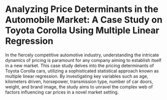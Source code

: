 # Analyzing Price Determinants in the Automobile Market: A Case Study on Toyota Corolla Using Multiple Linear Regression
In the fiercely competitive automotive industry, understanding the intricate dynamics of pricing is paramount for any company aiming to establish itself in a new market. This case study delves into the pricing determinants of Toyota Corolla cars, utilizing a sophisticated statistical approach known as multiple linear regression. By investigating key variables such as age, kilometers driven, horsepower, transmission type, number of car doors, weight, and brand image, the study aims to unravel the complex web of factors influencing car prices in a novel market setting.
